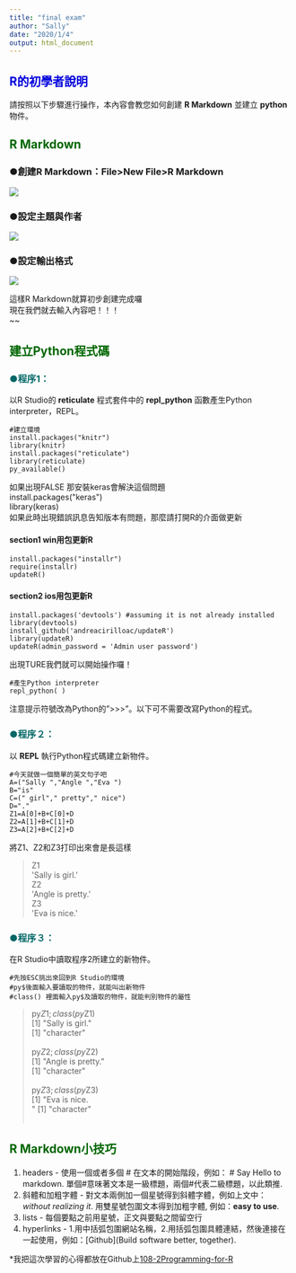```yaml
---
title: "final exam"
author: "Sally"
date: "2020/1/4"
output: html_document
---
```



## <font color="#0000dd">**R的初學者說明** </font><br /> 
請按照以下步驟進行操作，本內容會教您如何創建 **R Markdown** 並建立 **python** 物件。



## <font color="#006600">**R Markdown**</font><br /> 
### ●創建R Markdown：File>New File>R Markdown
![](https://i.imgur.com/6oYxMkN.png)
### ●設定主題與作者
![](https://i.imgur.com/UXBCkv2.png)
### ●設定輸出格式
![](https://i.imgur.com/6usfx8a.png)

這樣R Markdown就算初步創建完成囉<br />
現在我們就去輸入內容吧！！！<br />~~


## <font color="#006600">**建立Python程式碼** </font><br /> 

### <font color="#006666">●程序1：</font><br /> 
以R Studio的 **reticulate** 程式套件中的 **repl_python** 函數產生Python interpreter，REPL。



```{r}　
#建立環境
install.packages("knitr")
library(knitr)
install.packages("reticulate")
library(reticulate)
py_available()
```
 

如果出現FALSE 那安裝keras會解決這個問題<br />
install.packages("keras")<br />
library(keras)<br />
如果此時出現錯誤訊息告知版本有問題，那麼請打開R的介面做更新<br /> 
#### section1 win用包更新R
```{r}　
install.packages("installr")
require(installr)
updateR()
```
#### section2 ios用包更新R
```{r}　
install.packages('devtools') #assuming it is not already installed
library(devtools)
install_github('andreacirilloac/updateR')
library(updateR)
updateR(admin_password = 'Admin user password')

```
出現TURE我們就可以開始操作囉！<br />




```{r}
#產生Python interpreter
repl_python( )
```


注意提示符號改為Python的”>>>”。以下可不需要改寫Python的程式。


### <font color="#006666">●程序２：</font><br /> 
以 **REPL** 執行Python程式碼建立新物件。

```{python}
#今天就做一個簡單的英文句子吧
A=("Sally ","Angle ","Eva ")
B="is"
C=(" girl"," pretty"," nice")
D="."
Z1=A[0]+B+C[0]+D
Z2=A[1]+B+C[1]+D
Z3=A[2]+B+C[2]+D
```
將Z1、Z2和Z3打印出來會是長這樣

>Z1<br />
'Sally is girl.'<br />
> Z2<br />
'Angle is pretty.'<br />
>Z3<br />
'Eva is nice.'

### <font color="#006666">●程序３：</font><br /> 
在R Studio中讀取程序2所建立的新物件。

```{r}
#先按ESC挑出來回到R Studio的環境
#py$後面輸入要讀取的物件，就能叫出新物件
#class() 裡面輸入py$及讀取的物件，就能判別物件的屬性
```


> py$Z1;class(py$Z1)<br />
[1] "Sally is girl."<br />
[1] "character"<br /><br />
> py$Z2;class(py$Z2)<br />
[1] "Angle is pretty."<br />
[1] "character"<br /><br />
> py$Z3;class(py$Z3)<br />
[1] "Eva is nice.<br />"
[1] "character"<br /><br />


## <font color="#006600">**R Markdown小技巧** </font><br /> 
1. headers - 使用一個或者多個 # 在文本的開始階段，例如： # Say Hello to markdown. 單個#意味著文本是一級標題，兩個#代表二級標題，以此類推.
2. 斜體和加粗字體 - 對文本兩側加一個星號得到斜體字體，例如上文中：*without realizing it*. 用雙星號包圍文本得到加粗字體, 例如：**easy to use**.
3. lists - 每個要點之前用星號，正文與要點之間留空行
4. hyperlinks - 1.用中括弧包圍網站名稱，2.用括弧包圍具體連結，然後連接在一起使用，例如：[Github](Build software better, together).

*我把這次學習的心得都放在Github上[108-2Programming-for-R](https://github.com/10732040/108-2Programming-for-R)
